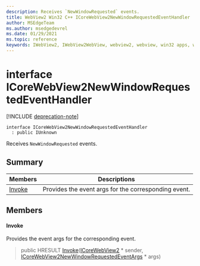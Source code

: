 ```yaml
---
description: Receives `NewWindowRequested` events.
title: WebView2 Win32 C++ ICoreWebView2NewWindowRequestedEventHandler
author: MSEdgeTeam
ms.author: msedgedevrel
ms.date: 01/29/2021
ms.topic: reference
keywords: IWebView2, IWebView2WebView, webview2, webview, win32 apps, win32, edge, ICoreWebView2, ICoreWebView2Controller, browser control, edge html, ICoreWebView2NewWindowRequestedEventHandler
---
```


# interface ICoreWebView2NewWindowRequestedEventHandler 

[!INCLUDE [deprecation-note](../includes/deprecation-note.md)]

```
interface ICoreWebView2NewWindowRequestedEventHandler
  : public IUnknown
```

Receives `NewWindowRequested` events.

## Summary

 Members                        | Descriptions
--------------------------------|---------------------------------------------
[Invoke](#invoke) | Provides the event args for the corresponding event.

## Members

#### Invoke 

Provides the event args for the corresponding event.

> public HRESULT [Invoke](#invoke)([ICoreWebView2](icorewebview2.md) * sender, [ICoreWebView2NewWindowRequestedEventArgs](icorewebview2newwindowrequestedeventargs.md) * args)

